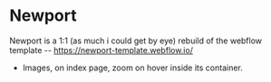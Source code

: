 # Newport

Newport is a 1:1 (as much i could get by eye) rebuild of the webflow template -- https://newport-template.webflow.io/

- Images, on index page, zoom on hover inside its container.
